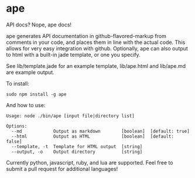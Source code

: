 ape
===

API docs? Nope, ape docs!

ape generates API documentation in github-flavored-markup from comments in your code, and places them in line with the actual code. This allows for very easy integration with github.
Optionally, ape can also output to html with a built-in jade template, or one you specify.


See lib/template.jade for an example template, lib/ape.html and lib/ape.md are example output.

To install:

    sudo npm install -g ape

And how to use: 

    Usage: node ./bin/ape [input file|directory list]

    Options:
      --md            Output as markdown        [boolean]  [default: true]
      --html          Output as HTML            [boolean]  [default: false]
      --template, -t  Template for HTML output  [string]
      --output, -o    Output directory          [string]

Currently python, javascript, ruby, and lua are supported. Feel free to submit a pull request for additional languages!
